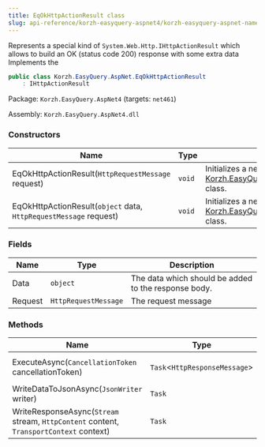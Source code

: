 ```yaml
---
title: EqOkHttpActionResult class
slug: api-reference/korzh-easyquery-aspnet4/korzh-easyquery-aspnet-namespace/eqokhttpactionresult-class
---
```

Represents a special kind of `System.Web.Http.IHttpActionResult` which allows to build an OK (status code 200) response with some extra data  Implements the
```csharp
public class Korzh.EasyQuery.AspNet.EqOkHttpActionResult
    : IHttpActionResult

```
Package: `Korzh.EasyQuery.AspNet4` (targets: `net461`)

Assembly: `Korzh.EasyQuery.AspNet4.dll`

### Constructors

| Name | Type | Description | 
| --- | --- | --- | 
| EqOkHttpActionResult(`HttpRequestMessage` request) | `void` | Initializes a new instance of the [Korzh.EasyQuery.AspNet.EqOkHttpActionResult](api-reference/korzh-easyquery-aspnet4/korzh-easyquery-aspnet-namespace/eqokhttpactionresult-class) class. | 
| EqOkHttpActionResult(`object` data, `HttpRequestMessage` request) | `void` | Initializes a new instance of the [Korzh.EasyQuery.AspNet.EqOkHttpActionResult](api-reference/korzh-easyquery-aspnet4/korzh-easyquery-aspnet-namespace/eqokhttpactionresult-class) class. | 


### Fields

| Name | Type | Description | 
| --- | --- | --- | 
| Data | `object` | The data which should be added to the response body. | 
| Request | `HttpRequestMessage` | The request message | 


### Methods

| Name | Type | Description | 
| --- | --- | --- | 
| ExecuteAsync(`CancellationToken` cancellationToken) | `Task`&lt;`HttpResponseMessage`&gt; | Creates an `System.Net.Http.HttpResponseMessage` asynchronously. | 
| WriteDataToJsonAsync(`JsonWriter` writer) | `Task` | Write the extra data to JsonWriter. | 
| WriteResponseAsync(`Stream` stream, `HttpContent` content, `TransportContext` context) | `Task` | Write the response as an asynchronous operation. |